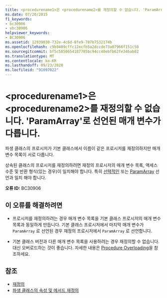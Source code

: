 ```yaml
---
title: <procedurename1>은 <procedurename2>를 재정의할 수 없습니다. 'ParamArray'로 선언된 매개 변수가 다릅니다.
ms.date: 07/20/2015
f1_keywords:
- bc30906
- vbc30906
helpviewer_keywords:
- BC30906
ms.assetid: 12939030-732e-4c6d-8fe9-707b7532174b
ms.openlocfilehash: c9b9409cffc12ecfb5a2dccde73a07966f151c50
ms.sourcegitcommit: bf5c5850654187705bc94cc40ebfb62fe346ab02
ms.translationtype: MT
ms.contentlocale: ko-KR
ms.lasthandoff: 09/23/2020
ms.locfileid: "91097022"
---
```

# <a name="procedurename1-cannot-override-procedurename2-because-they-differ-by-parameters-declared-paramarray"></a>\<procedurename1>은 \<procedurename2>를 재정의할 수 없습니다. 'ParamArray'로 선언된 매개 변수가 다릅니다.

파생 클래스의 프로시저가 기본 클래스에서 이름이 같은 프로시저를 재정의하지만 매개 변수 목록이 서로 다릅니다.  
  
 상속된 클래스의 프로시저를 재정의하려면 재정의 프로시저의 매개 변수 목록, 액세스 수준 및 반환 형식(있는 경우)이 일치해야 합니다. 특히 [선택적인](../language-reference/modifiers/optional.md) 또는 [ParamArray](../language-reference/modifiers/paramarray.md) 선언과 일치 해야 합니다.  
  
 **오류 ID:** BC30906  
  
## <a name="to-correct-this-error"></a>이 오류를 해결하려면  
  
- 프로시저를 재정의하려는 경우 매개 변수 목록을 기본 클래스 프로시저의 매개 변수 목록과 동일하게 만듭니다. 기본 클래스 프로시저에서 마지막 매개 변수가 `ParamArray` 로 선언된 경우 재정의 프로시저에서 `ParamArray` 로 선언합니다.  
  
- 기본 클래스 버전과 다른 매개 변수 목록을 사용하려는 경우 재정의할 수 없습니다. 대신 오버로드하는 것이 좋습니다. 자세한 내용은 [Procedure Overloading](../programming-guide/language-features/procedures/procedure-overloading.md)을 참조하세요.  
  
## <a name="see-also"></a>참조

- [재정의](../language-reference/modifiers/overrides.md)
- [파생 클래스의 속성 및 메서드 재정의](../programming-guide/language-features/objects-and-classes/inheritance-basics.md#overriding-properties-and-methods-in-derived-classes)
